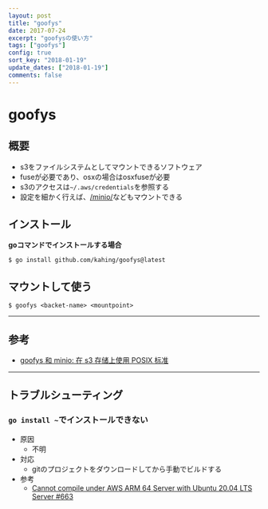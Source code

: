 ```yaml
---
layout: post
title: "goofys"
date: 2017-07-24
excerpt: "goofysの使い方"
tags: ["goofys"]
config: true
sort_key: "2018-01-19"
update_dates: ["2018-01-19"]
comments: false
---
```


# goofys

## 概要
 - s3をファイルシステムとしてマウントできるソフトウェア
 - fuseが必要であり、osxの場合はosxfuseが必要
 - s3のアクセスは`~/.aws/credentials`を参照する
 - 設定を細かく行えば、[/minio/](/minio/)などもマウントできる

## インストール

**goコマンドでインストールする場合**  
```console
$ go install github.com/kahing/goofys@latest
```

## マウントして使う
```console
$ goofys <backet-name> <mountpoint>
```

---

## 参考
 - [goofys 和 minio: 在 s3 存储上使用 POSIX 标准](https://zhuanlan.zhihu.com/p/458431042)

---

## トラブルシューティング

### `go install ~`でインストールできない
 - 原因 
   - 不明
 - 対応
   - gitのプロジェクトをダウンロードしてから手動でビルドする 
 - 参考
   - [Cannot compile under AWS ARM 64 Server with Ubuntu 20.04 LTS Server #663](https://github.com/kahing/goofys/issues/663)